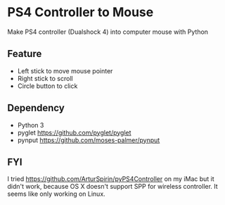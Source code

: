 # PS4 Controller to Mouse

Make PS4 controller (Dualshock 4) into computer mouse with Python

## Feature
- Left stick to move mouse pointer
- Right stick to scroll
- Circle button to click

## Dependency

- Python 3
- pyglet https://github.com/pyglet/pyglet
- pynput https://github.com/moses-palmer/pynput

## FYI
I tried https://github.com/ArturSpirin/pyPS4Controller on my iMac but it didn't work, because OS X doesn't support SPP for wireless controller. It seems like only working on Linux.